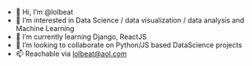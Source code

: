 - 👋 Hi, I’m @lolbeat
- 👀 I’m interested in Data Science / data visualization / data analysis and Machine Learning
- 🌱 I’m currently learning Django, ReactJS
- 💞️ I’m looking to collaborate on Python/JS based DataScience projects
- 📫 Reachable via lolbeat@aol.com

<!---
lolbeat/lolbeat is a ✨ special ✨ repository because its `README.md` (this file) appears on your GitHub profile.
You can click the Preview link to take a look at your changes.
--->
